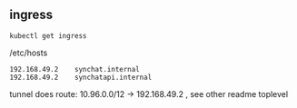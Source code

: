 ## ingress

```shell
kubectl get ingress
```


/etc/hosts

```text
192.168.49.2    synchat.internal
192.168.49.2    synchatapi.internal
```

tunnel does route: 10.96.0.0/12 -> 192.168.49.2 , see other readme toplevel
